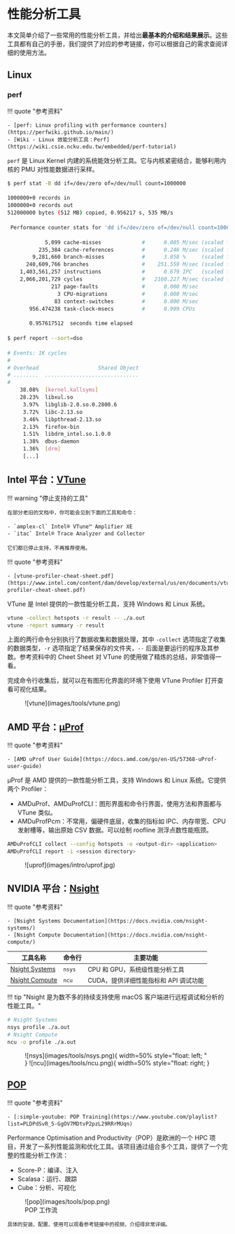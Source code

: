 # 性能分析工具

本文简单介绍了一些常用的性能分析工具，并给出**最基本的介绍和结果展示**。这些工具都有自己的手册，我们提供了对应的参考链接，你可以根据自己的需求查阅详细的使用方法。

## Linux

### perf

!!! quote "参考资料"

    - [perf: Linux profiling with performance counters](https://perfwiki.github.io/main/)
    - [Wiki - Linux 效能分析工具：Perf](https://wiki.csie.ncku.edu.tw/embedded/perf-tutorial)

`perf` 是 Linux Kernel 内建的系统能效分析工具。它与内核紧密结合，能够利用内核的 PMU 对性能数据进行采样。

```bash
$ perf stat -B dd if=/dev/zero of=/dev/null count=1000000

1000000+0 records in
1000000+0 records out
512000000 bytes (512 MB) copied, 0.956217 s, 535 MB/s

 Performance counter stats for 'dd if=/dev/zero of=/dev/null count=1000000':

            5,099 cache-misses             #      0.005 M/sec (scaled from 66.58%)
          235,384 cache-references         #      0.246 M/sec (scaled from 66.56%)
        9,281,660 branch-misses            #      3.858 %     (scaled from 33.50%)
      240,609,766 branches                 #    251.559 M/sec (scaled from 33.66%)
    1,403,561,257 instructions             #      0.679 IPC   (scaled from 50.23%)
    2,066,201,729 cycles                   #   2160.227 M/sec (scaled from 66.67%)
              217 page-faults              #      0.000 M/sec
                3 CPU-migrations           #      0.000 M/sec
               83 context-switches         #      0.000 M/sec
       956.474238 task-clock-msecs         #      0.999 CPUs

       0.957617512  seconds time elapsed

$ perf report --sort=dso

# Events: 1K cycles
#
# Overhead                   Shared Object
# ........  ..............................
#
    38.08%  [kernel.kallsyms]
    28.23%  libxul.so
     3.97%  libglib-2.0.so.0.2800.6
     3.72%  libc-2.13.so
     3.46%  libpthread-2.13.so
     2.13%  firefox-bin
     1.51%  libdrm_intel.so.1.0.0
     1.38%  dbus-daemon
     1.36%  [drm]
     [...]
```

## Intel 平台：[VTune](https://www.intel.com/content/www/us/en/developer/tools/oneapi/vtune-profiler.html)

!!! warning "停止支持的工具"

    在部分老旧的文档中，你可能会见到下面的工具和命令：

    - `amplex-cl` Intel® VTune™ Amplifier XE
    - `itac` Intel® Trace Analyzer and Collector

    它们都已停止支持，不再推荐使用。

!!! quote "参考资料"

    - [vtune-profiler-cheat-sheet.pdf](https://www.intel.com/content/dam/develop/external/us/en/documents/vtune-profiler-cheat-sheet.pdf)

VTune 是 Intel 提供的一款性能分析工具，支持 Windows 和 Linux 系统。

```bash
vtune -collect hotspots -r result -- ./a.out
vtune -report summary -r result
```

上面的两行命令分别执行了数据收集和数据处理，其中 `-collect` 选项指定了收集的数据类型，`-r` 选项指定了结果保存的文件夹，`--` 后面是要运行的程序及其参数。参考资料中的 Cheet Sheet 对 VTune 的使用做了精炼的总结，非常值得一看。

完成命令行收集后，就可以在有图形化界面的环境下使用 VTune Profiler 打开查看可视化结果。

<figure markdown="span">
![vtune](images/tools/vtune.png)
</figure>

## AMD 平台：[μProf](https://www.amd.com/en/developer/uprof.html)

!!! quote "参考资料"

    - [AMD uProf User Guide](https://docs.amd.com/go/en-US/57368-uProf-user-guide)

μProf 是 AMD 提供的一款性能分析工具，支持 Windows 和 Linux 系统。它提供两个 Profiler：

- AMDuProf、AMDuProfCLI：图形界面和命令行界面，使用方法和界面都与 VTune 类似。
- AMDuProfPcm：不常用，偏硬件底层，收集的指标如 IPC、内存带宽、CPU 发射槽等，输出原始 CSV 数据。可以绘制 roofline 测浮点数性能瓶颈。

```bash
AMDuProfCLI collect --config hotspots -o <output-dir> <application>
AMDuProfCLI report -i <session directory>
```

<figure markdown="span">
![uprof](images/intro/uprof.jpg)
</figure>

## NVIDIA 平台：[Nsight](https://developer.nvidia.com/nsight-developer-tools)

!!! quote "参考资料"

    - [Nsight Systems Documentation](https://docs.nvidia.com/nsight-systems/)
    - [Nsight Compute Documentation](https://docs.nvidia.com/nsight-compute/)

| 工具名称 | 命令行 | 主要功能 |
|---|---|---|
| [Nsight Systems](https://developer.nvidia.com/nsight-systems) | `nsys` | CPU 和 GPU，系统级性能分析工具 |
| [Nsight Compute](https://developer.nvidia.com/nsight-compute) | `ncu` | CUDA，提供详细性能指标和 API 调试功能 |

!!! tip "Nsight 是为数不多的持续支持使用 macOS 客户端进行远程调试和分析的性能工具。"

```bash
# Nsight Systems
nsys profile ./a.out
# Nsight Compute
ncu -o profile ./a.out
```

<figure markdown="span">
![nsys](images/tools/nsys.png){ width=50% style="float: left; " }
![ncu](images/tools/ncu.png){ width=50% style="float: right; }
</figure>

## [POP](https://pop-coe.eu/)

!!! quote "参考资料"

    - [:simple-youtube: POP Training](https://www.youtube.com/playlist?list=PLDPdSvR_5-GgOV7MDtvP2pzL29RRrMUqn)

Performance Optimisation and Productivity（POP）是欧洲的一个 HPC 项目，开发了一系列性能监测和优化工具。该项目通过组合多个工具，提供了一个完整的性能分析工作流：

- Score-P：编译、注入
- Scalasa：运行、跟踪
- Cube：分析、可视化

<figure markdown="span">
  ![pop](images/tools/pop.png)
  <figcaption>
    POP 工作流
    <br><small>
  </figcaption>
</figure>

具体的安装、配置、使用可以观看参考链接中的视频，介绍得非常详细。
